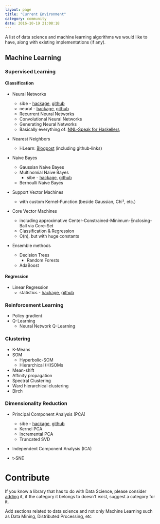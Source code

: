 ```yaml
---
layout: page
title: "Current Environment"
category: community
date: 2016-10-19 21:08:18
---
```


A list of data science and machine learning algorithms we would like to have,
along with existing implementations (if any).

Machine Learning
----------------

### Supervised Learning

#### Classification

- Neural Networks
    - sibe - [hackage](http://hackage.haskell.org/package/sibe), [github](https://github.com/mdibaiee/sibe)
    - neural - [hackage](http://hackage.haskell.org/package/neural), [github](https://github.com/brunjlar/neural)
  - Recurrent Neural Networks
  - Convolutional Neural Networks
  - Generating Neural Networks
  - Basically everything of: [NNL-Speak for Haskellers](https://colah.github.io/posts/2015-09-NN-Types-FP/)


- Nearest Neighbors
  - HLearn: [Blogpost](https://izbicki.me/blog/fast-nearest-neighbor-queries-in-haskell.html) (including github-links)

- Naive Bayes
  - Gaussian Naive Bayes
  - Multinomial Naive Bayes
       - sibe - [hackage](http://hackage.haskell.org/package/sibe), [github](https://github.com/mdibaiee/sibe)
  - Bernoulli Naive Bayes


- Support Vector Machines
  - with custom Kernel-Function (beside Gaussian, Chi², etc.)

- Core Vector Machines
  - including approximative Center-Constrained-Minimum-Enclosing-Ball via Core-Set
  - Classification & Regression
  - O(n), but with huge constants

- Ensemble methods
  - Decision Trees
      - Random Forests
  - AdaBoost    

#### Regression

- Linear Regression
  - statistics - [hackage](http://hackage.haskell.org/package/statistics), [github](https://github.com/bos/statistics)

### Reinforcement Learning
- Policy gradient
- Q-Learning
     - Neural Network Q-Learning

### Clustering
- K-Means
- SOM
  - Hyperbolic-SOM
  - Hierarchical (H)SOMs
- Mean-shift
- Affinity propagation
- Spectral Clustering
- Ward hierarchical clustering
- Birch


### Dimensionality Reduction
- Principal Component Analysis (PCA)
  - sibe - [hackage](http://hackage.haskell.org/package/sibe), [github](https://github.com/mdibaiee/sibe)
  - Kernel PCA
  - Incremental PCA
  - Truncated SVD

- Independent Component Analysis (ICA)

- t-SNE

Contribute
====

If you know a library that has to do with Data Science, please consider [adding](https://github.com/DataHaskell/docs/edit/gh-pages/_posts/2016-10-19-wishlist.md) it, if the category it belongs to doesn't exist, suggest a category for it.

Add sections related to data science and not only Machine Learning such as Data Mining, Distributed Processing, etc
